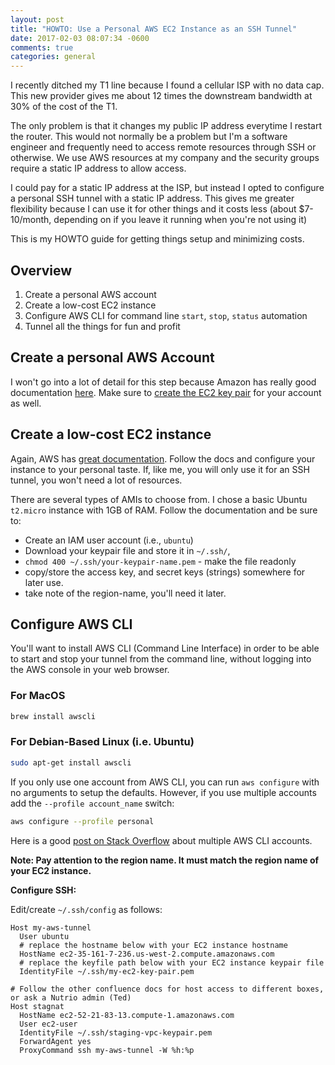 ```yaml
---
layout: post
title: "HOWTO: Use a Personal AWS EC2 Instance as an SSH Tunnel"
date: 2017-02-03 08:07:34 -0600
comments: true
categories: general
---
```

I recently ditched my T1 line because I found a cellular ISP with no data cap. This new provider gives me about 12 times the downstream bandwidth at 30% of the cost of the T1.

The only problem is that it changes my public IP address everytime I restart the router. This would not normally be a problem but I'm a software engineer and frequently need to access remote resources through SSH or otherwise. We use AWS resources at my company and the security groups require a static IP address to allow access.

I could pay for a static IP address at the ISP, but instead I opted to configure a personal SSH tunnel with a static IP address. This gives me greater flexibility because I can use it for other things and it costs less (about $7-10/month, depending on if you leave it running when you're not using it)

This is my HOWTO guide for getting things setup and minimizing costs.

## Overview

1. Create a personal AWS account
2. Create a low-cost EC2 instance
3. Configure AWS CLI for command line `start`, `stop`, `status` automation
4. Tunnel all the things for fun and profit

## Create a personal AWS Account

I won't go into a lot of detail for this step because Amazon has really good documentation [here](https://docs.aws.amazon.com/AmazonCloudFront/latest/DeveloperGuide/AMS5.0CreatingAnAWSAccount.html). Make sure to [create the EC2 key pair](https://docs.aws.amazon.com/AmazonCloudFront/latest/DeveloperGuide/AMS5.0CreatingAnEC2KeyPair.html) for your account as well.

## Create a low-cost EC2 instance

Again, AWS has [great documentation](https://docs.aws.amazon.com/AWSEC2/latest/UserGuide/EC2_GetStarted.html). Follow the docs and configure your instance to your personal taste. If, like me, you will only use it for an SSH tunnel, you won't need a lot of resources.

There are several types of AMIs to choose from. I chose a basic Ubuntu `t2.micro` instance with 1GB of RAM. Follow the documentation and be sure to:

* Create an IAM user account (i.e., `ubuntu`)
* Download your keypair file and store it in `~/.ssh/`,
* `chmod 400 ~/.ssh/your-keypair-name.pem` - make the file readonly
* copy/store the access key, and secret keys (strings) somewhere for later use.
* take note of the region-name, you'll need it later.

## Configure AWS CLI

You'll want to install AWS CLI (Command Line Interface) in order to be able to start and stop your tunnel from the command line, without logging into the AWS console in your web browser.

### For MacOS

```bash
brew install awscli
```

### For Debian-Based Linux (i.e. Ubuntu)

```bash
sudo apt-get install awscli
```

If you only use one account from AWS CLI, you can run `aws configure` with no arguments to setup the defaults. However, if you use multiple accounts add the `--profile account_name` switch:

```bash
aws configure --profile personal
```

Here is a good [post on Stack Overflow](https://stackoverflow.com/questions/593334/how-to-use-multiple-aws-accounts-from-the-command-line/34246053#34246053) about multiple AWS CLI accounts.

**Note: Pay attention to the region name. It must match the region name of your EC2 instance.**

**Configure SSH:**

Edit/create `~/.ssh/config` as follows:

```
Host my-aws-tunnel
  User ubuntu
  # replace the hostname below with your EC2 instance hostname
  HostName ec2-35-161-7-236.us-west-2.compute.amazonaws.com
  # replace the keyfile path below with your EC2 instance keypair file
  IdentityFile ~/.ssh/my-ec2-key-pair.pem

# Follow the other confluence docs for host access to different boxes, or ask a Nutrio admin (Ted)
Host stagnat
  HostName ec2-52-21-83-13.compute-1.amazonaws.com
  User ec2-user
  IdentityFile ~/.ssh/staging-vpc-keypair.pem
  ForwardAgent yes
  ProxyCommand ssh my-aws-tunnel -W %h:%p
```

